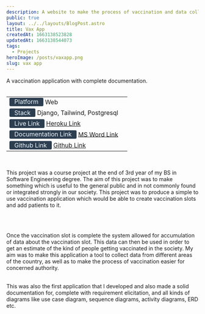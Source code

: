 ```yaml
---
description: A website to make the process of vaccination and data collection easy.
public: true
layout: ../../layouts/BlogPost.astro
title: Vax App
createdAt: 1663138523828
updatedAt: 1663138544073
tags:
  - Projects
heroImage: /posts/vaxapp.png
slug: vax app
---
```


<style>
    #badge {
        box-sizing: border-box;
        display: inline-block;
        
        color: #F0F8FF;

        border-radius: 0.2rem; 
        text-align: center;

        font-size: 1rem;
        font-weight: 400;
        padding: 0.05rem 0.8rem 0.1rem;
        line-height: inherit;
        background-color: #2c3e50;
    
    }
    

</style>

[heroku link]: https://vaxapp2878.herokuapp.com/
[doc link]: https://daffodilvarsity-my.sharepoint.com/:w:/g/personal/nazmus11-6174_diu_edu_bd/EZUqbBQSNk9LjGYdrUNeKK8B47XeK7yt4phfRfCs9QFTng?e=6iGrkJ
[github link]: https://github.com/nazmus-saqueeb-ashrafi/vaxapp-192-35-2878

A vaccination application with complete documentation.
<br/><br/>

|                                                                     |     |
| ------------------------------------------------------------------- | --- |
| <span id='badge'>Platform</span> Web                                |
| <span id='badge'>Stack</span> Django, Tailwind, Postgresql          |
| <span id='badge'>Live Link</span> [Heroku Link][heroku link]        |
| <span id='badge'>Documentation Link</span> [MS Word Link][doc link] |
| <span id='badge'>Github Link</span> [Github Link][github link]      |

<br>

This project was a course project at the end of 3rd year of my BS in Software Engineering degree. The aim of this project was to make something which is useful to the general public and in not commonly found or integrated strongly in our society. This project was to produce a simple to use vaccination application which would be able to create vaccination slots and add patients to it.

<br/><br/>

Once the vaccination slot is complete the system allowed for accumulation of data about the vaccination slot. This data can then be used in order to get an estimate of the kind of people getting vaccinated in the society. My aim was to make this application a tool to collect data from different areas of the country, as well as to make the process of vaccination easier for concerned authority.
<br/><br/>

This was also the first application that I developed and also made a solid documentation for, complete with requirement elicitation, and all kinds of diagrams like use case diagram, sequence diagrams, activity diagrams, ERD etc.
<br/><br/>
